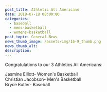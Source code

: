 ```yaml
---
post_title: Athletic All Americans
date: 2018-07-18 08:00:00
categories:
  - baseball
  - mens-basketball
  - womens-basketball
post_topic: General News
news_thumb_image: /assets/img/16-9_thumb.png
news_thumb_alt:
description:
---
```


Congratulations to our 3 Athletics All Americans:

Jasmine Elliott- Women's Basketball<br>Christian Jacobson- Men's Basketball<br>Bryce Butler- Baseball

